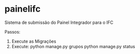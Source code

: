 # painelifc
Sistema de submissão do Painel Integrador para o IFC

Passos:

1. Execute as Migrações
2. Execute: 
  python manage.py grupos
  python manage.py status
